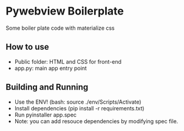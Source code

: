 <h1>Pywebview Boilerplate</h1>
<p>Some boiler plate code with materialize css<p>

<h2>How to use</h2>
<ul>
    <li>Public folder: HTML and CSS for front-end</li>
    <li>app.py: main app entry point</li>
</ul>

<h2>Building and Running</h2>
<ul>
    <li>Use the ENV! (bash: source ./env/Scripts/Activate)</li>
    <li> Install dependencies (pip install -r requirements.txt)</li>
    <li>Run pyinstaller app.spec</li>
    <li>Note: you can add resouce dependencies by modifying spec file.</li>
</ul>
